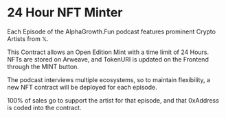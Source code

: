 # 24 Hour NFT Minter

Each Episode of the AlphaGrowth.Fun podcast features prominent Crypto Artists from 𝕏.

This Contract allows an Open Edition Mint with a time limit of 24 Hours.
NFTs are stored on Arweave, and TokenURI is updated on the Frontend through the MINT button.

The podcast interviews multiple ecosystems, so to maintain flexibility, a new NFT contract will be deployed for each episode.

100% of sales go to support the artist for that episode, and that 0xAddress is coded into the contract.
